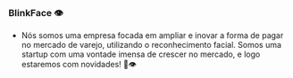 ### BlinkFace 👁️

- Nós somos uma empresa focada em ampliar e inovar a forma de pagar no mercado de varejo, utilizando o reconhecimento facial. Somos uma startup com uma vontade imensa de crescer no mercado, e logo estaremos com novidades! 💙👁️
